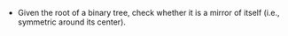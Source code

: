 - Given the root of a binary tree, check whether it is a mirror of itself (i.e., symmetric around its center).